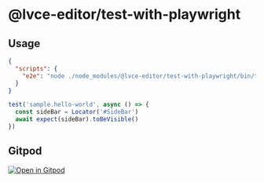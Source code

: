 # @lvce-editor/test-with-playwright

## Usage

```json
{
  "scripts": {
    "e2e": "node ./node_modules/@lvce-editor/test-with-playwright/bin/test-with-playwright.js --only-extension=. --test-path=./e2e"
  }
}
```

```js
test('sample.hello-world', async () => {
  const sideBar = Locator('#SideBar')
  await expect(sideBar).toBeVisible()
})
```

## Gitpod

[![Open in Gitpod](https://gitpod.io/button/open-in-gitpod.svg)](https://gitpod.io/#https://github.com/lvce-editor/test-with-playwright)
